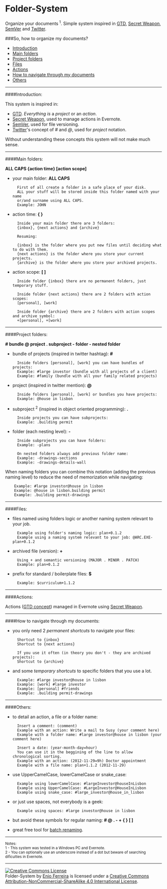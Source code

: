 Folder-System
=============

Organize your documents<sup> 1</sup>. Simple system inspired in [GTD](http://en.wikipedia.org/wiki/Getting_Things_Done), [Secret Weapon](http://www.thesecretweapon.org/media/Manifesto/The-Secret-Weapon-Manifesto.pdf), [SemVer](http://www.semver.org/) and [Twitter](https://twitter.com/). 

###So, how to organize my documents?

- [Introduction](#introduction)
- [Main folders](#main-folders)
- [Project folders](#project-folders)
- [Files](#files)
- [Actions](#actions)
- [How to navigate through my documents](#how-to-navigate-through-my-documents)
- [Others](#others)

---
####Introduction:

This system is inspired in:

- [GTD](http://en.wikipedia.org/wiki/Getting_Things_Done). *Everything is* a *project* or an *action*.
- [Secret Weapon](http://www.thesecretweapon.org/media/Manifesto/The-Secret-Weapon-Manifesto.pdf), used to manage actions in Evernote.
- [SemVer](http://www.semver.org/), used for file versioning.
- [Twitter](https://twitter.com/)'s concept of *#* and *@*, used for *project* notation.

Without understanding these concepts this system will not make much sense.

---
####Main folders:

**ALL CAPS {action time} [action scope]**

- your main folder: **ALL CAPS**

        First of all create a folder in a safe place of your disk.
        ALL your stuff will be stored inside this folder named with your name 
        or/and surname using ALL CAPS.
        Example: JOHN

- action time: **{ }**

        Inside your main folder there are 3 folders:
        {inbox}, {next actions} and {archive}

        Resuming:

        {inbox} is the folder where you put new files until deciding what to do with them.
        {next actions} is the folder where you store your current projects.
        {archive} is the folder where you store your archived projects.
    
- action scope: **[ ]** 

        Inside folder {inbox} there are no permanent folders, just temporary stuff.

        Inside folder {next actions} there are 2 folders with action scopes:
        [personal], [work]
    
        Inside folder {archive} there are 2 folders with action scopes and archive symbol: 
        +[personal], +[work]

---
####Project folders:

**# bundle @ project . subproject - folder - nested folder**

- bundle of projects (inspired in twitter hashtag): **#**

        Inside folders [personal], [work] you can have bundles of projects:
        Example: #large investor (bundle with all projects of a client)
        Example: #family (bundle with all your family related projects)

- project (inspired in twitter mention): **@**

    	Inside folders [personal], [work] or bundles you have projects:
        Example: @house in lisbon

- subproject<sup> 2</sup> (inspired in object oriented programming): **.**

    	Inside projects you can have subprojects:
        Example: .building permit

- folder (each nesting level): **-**

    	Inside subprojects you can have folders:
        Example: -plans

        On nested folders always add previous folder name:
        Example: -drawings-sections
        Example: -drawings-details-wall

When naming folders you can combine this notation (adding the previous naming level) 
to reduce the need of memorization while navigating:

        Example: #large investor@house in lisbon
        Example: @house in lisbon.building permit
        Example: .building permit-drawings

---
####Files:

- files named using folders logic or another naming system relevant to your job.

        Example using folder's naming logic: plan+0.1.2
        Example using a naming system relevant to your job: @ARC.EXE-plan+0.1.2

- archived file (version): **+**
        
        Using + and semantic versioning (MAJOR . MINOR . PATCH)
        Example: plan+0.1.2

- prefix for standard / boilerplate files: **$**

        Example: $curriculum+1.1.2

---
####Actions:

Actions ([GTD concept](http://en.wikipedia.org/wiki/Getting_Things_Done)) managed in Evernote using [Secret Weapon](http://www.thesecretweapon.org/media/Manifesto/The-Secret-Weapon-Manifesto.pdf).

---
####How to navigate through my documents:

- you only need 2 *permanent shortcuts* to navigate your files: 

        Shortcut to {inbox}
        Shortcut to {next actions}

        If you use it often (in theory you don't - they are archived projects):
        Shortcut to {archive}

- and some *temporary shortcuts* to specific folders that you use a lot.

		Example: #large investor@house in lisbon
		Example: [work] #large investor
		Example: [personal] #friends
        Example: .building permit-drawings

---
####Others:

- to detail an action, a file or a folder name:

        Insert a comment: (comment)
        Example with an action: Write a mail to Susy (your comment here)
        Example with a folder name: #large investor@house in lisbon (your comment here)

        Insert a date: (year-month-day=hour)
        You can use it in the beggining of the line to allow chronological sorting.
        Example with an action: (2012-11-29=9h) Doctor appointment
        Example with a file name: plan+1.1.2 (2012-11-29)

- use UpperCamelCase, lowerCamelCase or snake_case:

        Example using lowerCamelCase: #largeInvestor@houseInLisbon
        Example using UpperCamelCase: #LargeInvestor@HouseInLisbon
        Example using snake_case: #large_investor@house_in_lisbon

- or just use spaces, not everybody is a geek:

        Example using spaces: #large investor@house in lisbon

- but avoid these symbols for regular naming: **# @ . - + { } [ ]**

- great free tool for [batch renaming](http://www.bulkrenameutility.co.uk/Screenshots.php).

---

<sup>Notes:</sup><br>
<sup>1 - This system was tested in a Windows PC and Evernote.</sup><br>
<sup>2 - You can optionally use an underscore instead of a dot but beware of searching dificulties in Evernote.</sup>

---

<a rel="license" href="http://creativecommons.org/licenses/by-nc-sa/4.0/"><img alt="Creative Commons License" style="border-width:0" src="https://i.creativecommons.org/l/by-nc-sa/4.0/88x31.png" /></a><br /><span xmlns:dct="http://purl.org/dc/terms/" property="dct:title">Folder-System</span> by <a xmlns:cc="http://creativecommons.org/ns#" href="http://enioferreira.com/" property="cc:attributionName" rel="cc:attributionURL">Enio Ferreira</a> is licensed under a <a rel="license" href="http://creativecommons.org/licenses/by-nc-sa/4.0/">Creative Commons Attribution-NonCommercial-ShareAlike 4.0 International License</a>.